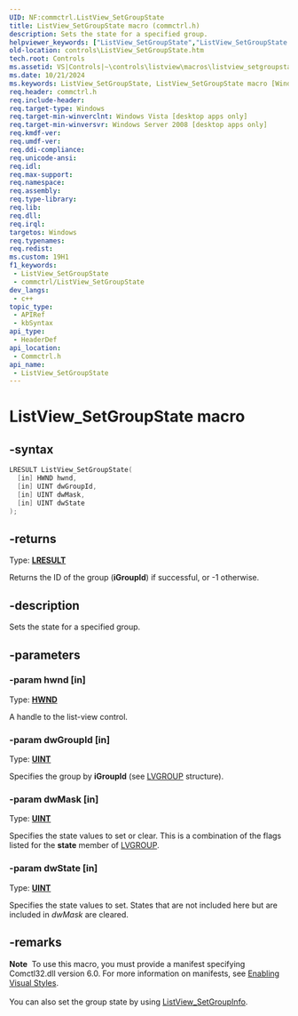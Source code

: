 ```yaml
---
UID: NF:commctrl.ListView_SetGroupState
title: ListView_SetGroupState macro (commctrl.h)
description: Sets the state for a specified group.
helpviewer_keywords: ["ListView_SetGroupState","ListView_SetGroupState macro [Windows Controls]","_shell_ListView_SetGroupState","_shell_ListView_SetGroupState_cpp","commctrl/ListView_SetGroupState","controls.ListView_SetGroupState","controls._shell_ListView_SetGroupState"]
old-location: controls\ListView_SetGroupState.htm
tech.root: Controls
ms.assetid: VS|Controls|~\controls\listview\macros\listview_setgroupstate.htm
ms.date: 10/21/2024
ms.keywords: ListView_SetGroupState, ListView_SetGroupState macro [Windows Controls], _shell_ListView_SetGroupState, _shell_ListView_SetGroupState_cpp, commctrl/ListView_SetGroupState, controls.ListView_SetGroupState, controls._shell_ListView_SetGroupState
req.header: commctrl.h
req.include-header: 
req.target-type: Windows
req.target-min-winverclnt: Windows Vista [desktop apps only]
req.target-min-winversvr: Windows Server 2008 [desktop apps only]
req.kmdf-ver: 
req.umdf-ver: 
req.ddi-compliance: 
req.unicode-ansi: 
req.idl: 
req.max-support: 
req.namespace: 
req.assembly: 
req.type-library: 
req.lib: 
req.dll: 
req.irql: 
targetos: Windows
req.typenames: 
req.redist: 
ms.custom: 19H1
f1_keywords:
 - ListView_SetGroupState
 - commctrl/ListView_SetGroupState
dev_langs:
 - c++
topic_type:
 - APIRef
 - kbSyntax
api_type:
 - HeaderDef
api_location:
 - Commctrl.h
api_name:
 - ListView_SetGroupState
---
```


# ListView_SetGroupState macro

## -syntax

```cpp
LRESULT ListView_SetGroupState(
  [in] HWND hwnd,
  [in] UINT dwGroupId,
  [in] UINT dwMask,
  [in] UINT dwState
);
```

## -returns

Type: **[LRESULT](/windows/desktop/winprog/windows-data-types)**

Returns the ID of the group (<b>iGroupId</b>) if successful, or -1 otherwise.


## -description

Sets the state for a specified group.

## -parameters

### -param hwnd [in]

Type: <b><a href="/windows/desktop/WinProg/windows-data-types">HWND</a></b>

A handle to the list-view control.

### -param dwGroupId [in]

Type: <b><a href="/windows/desktop/WinProg/windows-data-types">UINT</a></b>

Specifies the group by <b>iGroupId</b> (see <a href="/windows/desktop/api/commctrl/ns-commctrl-lvgroup">LVGROUP</a> structure).

### -param dwMask [in]

Type: <b><a href="/windows/desktop/WinProg/windows-data-types">UINT</a></b>

Specifies the state values to set or clear. This is a combination of the flags listed for the <b>state</b> member of <a href="/windows/desktop/api/commctrl/ns-commctrl-lvgroup">LVGROUP</a>.

### -param dwState [in]

Type: <b><a href="/windows/desktop/WinProg/windows-data-types">UINT</a></b>

Specifies the state values to set. States that are not included here but are included in <i>dwMask</i> are cleared.

## -remarks

<div class="alert"><b>Note</b>  To use this macro, you must provide a manifest specifying Comctl32.dll version 6.0. For more information on manifests, see <a href="/windows/desktop/Controls/cookbook-overview">Enabling Visual Styles</a>.</div>
<div> </div>
You can also set the group state by using <a href="/windows/desktop/api/commctrl/nf-commctrl-listview_setgroupinfo">ListView_SetGroupInfo</a>.

